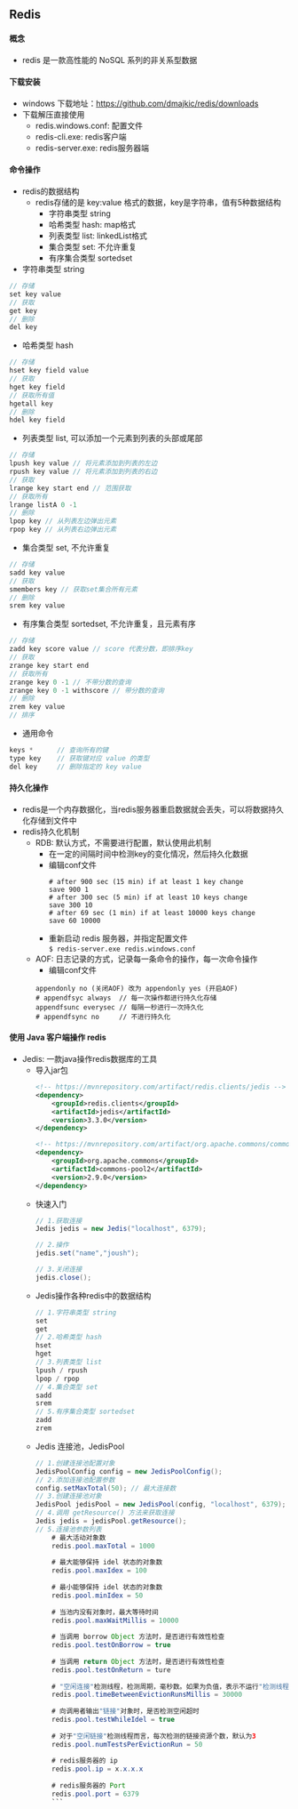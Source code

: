 ## Redis

#### 概念
* redis 是一款高性能的 NoSQL 系列的非关系型数据
#### 下载安装
* windows 下载地址：https://github.com/dmajkic/redis/downloads
* 下载解压直接使用
    - redis.windows.conf: 配置文件
    - redis-cli.exe: redis客户端
    - redis-server.exe: redis服务器端
#### 命令操作
* redis的数据结构
    - redis存储的是 key:value 格式的数据，key是字符串，值有5种数据结构
        - 字符串类型 string
        - 哈希类型 hash: map格式
        - 列表类型 list: linkedList格式
        - 集合类型 set: 不允许重复
        - 有序集合类型 sortedset
* 字符串类型 string
``` java
// 存储
set key value
// 获取
get key
// 删除
del key
```
* 哈希类型 hash
``` java
// 存储
hset key field value
// 获取
hget key field
// 获取所有值
hgetall key
// 删除
hdel key field
```
* 列表类型 list, 可以添加一个元素到列表的头部或尾部
``` java
// 存储 
lpush key value // 将元素添加到列表的左边
rpush key value // 将元素添加到列表的右边
// 获取
lrange key start end // 范围获取
// 获取所有
lrange listA 0 -1
// 删除
lpop key // 从列表左边弹出元素
rpop key // 从列表右边弹出元素
```
* 集合类型 set, 不允许重复
``` java
// 存储
sadd key value
// 获取
smembers key // 获取set集合所有元素
// 删除
srem key value
```
* 有序集合类型 sortedset, 不允许重复，且元素有序
``` java
// 存储
zadd key score value // score 代表分数，即排序key
// 获取
zrange key start end
// 获取所有
zrange key 0 -1 // 不带分数的查询
zrange key 0 -1 withscore // 带分数的查询
// 删除
zrem key value
// 排序
```  
* 通用命令
``` java
keys *      // 查询所有的键
type key    // 获取键对应 value 的类型
del key     // 删除指定的 key value
``` 
#### 持久化操作
* redis是一个内存数据化，当redis服务器重启数据就会丢失，可以将数据持久化存储到文件中
* redis持久化机制
    - RDB: 默认方式，不需要进行配置，默认使用此机制
        - 在一定的间隔时间中检测key的变化情况，然后持久化数据
        - 编辑conf文件
            ``` editorconfig
            # after 900 sec (15 min) if at least 1 key change
            save 900 1
            # after 300 sec (5 min) if at least 10 keys change
            save 300 10
            # after 69 sec (1 min) if at least 10000 keys change
            save 60 10000
            ```
        - 重新启动 redis 服务器，并指定配置文件  
        `$ redis-server.exe redis.windows.conf`
    - AOF: 日志记录的方式，记录每一条命令的操作，每一次命令操作
        - 编辑conf文件
        ``` editorconfig
        appendonly no (关闭AOF) 改为 appendonly yes (开启AOF)
        # appendfsyc always  // 每一次操作都进行持久化存储
        appendfsunc everysec // 每隔一秒进行一次持久化
        # appendfsync no     // 不进行持久化
        ```
    
#### 使用 Java 客户端操作 redis

* Jedis: 一款java操作redis数据库的工具
    - 导入jar包
        ``` xml
        <!-- https://mvnrepository.com/artifact/redis.clients/jedis -->
        <dependency>
            <groupId>redis.clients</groupId>
            <artifactId>jedis</artifactId>
            <version>3.3.0</version>
        </dependency>
        
        <!-- https://mvnrepository.com/artifact/org.apache.commons/commons-pool2 -->
        <dependency>
            <groupId>org.apache.commons</groupId>
            <artifactId>commons-pool2</artifactId>
            <version>2.9.0</version>
        </dependency>
        ```
    - 快速入门
        ``` java
        // 1.获取连接
        Jedis jedis = new Jedis("localhost", 6379);
        
        // 2.操作
        jedis.set("name","joush");
        
        // 3.关闭连接
        jedis.close();
        ```
    - Jedis操作各种redis中的数据结构
        ``` java
        // 1.字符串类型 string
        set
        get
        // 2.哈希类型 hash
        hset
        hget
        // 3.列表类型 list
        lpush / rpush
        lpop / rpop
        // 4.集合类型 set
        sadd
        srem
        // 5.有序集合类型 sortedset
        zadd
        zrem
        ```
    - Jedis 连接池，JedisPool
        ``` java
        // 1.创建连接池配置对象
        JedisPoolConfig config = new JedisPoolConfig();
        // 2.添加连接池配置参数
        config.setMaxTotal(50); // 最大连接数
        // 3.创建连接池对象
        JedisPool jedisPool = new JedisPool(config, "localhost", 6379);
        // 4.调用 getResource() 方法来获取连接
        Jedis jedis = jedisPool.getResource();
        // 5.连接池参数列表
            # 最大活动对象数
            redis.pool.maxTotal = 1000
            
            # 最大能够保持 idel 状态的对象数
            redis.pool.maxIdex = 100
            
            # 最小能够保持 idel 状态的对象数
            redis.pool.minIdex = 50
            
            # 当池内没有对象时，最大等待时间
            redis.pool.maxWaitMillis = 10000
            
            # 当调用 borrow Object 方法时，是否进行有效性检查
            redis.pool.testOnBorrow = true
            
            # 当调用 return Object 方法时，是否进行有效性检查
            redis.pool.testOnReturn = ture
            
            # "空闲连接"检测线程，检测周期，毫秒数。如果为负值，表示不运行"检测线程"。默认 -1
            redis.pool.timeBetweenEvictionRunsMillis = 30000
            
            # 向调用者输出"链接"对象时，是否检测空闲超时
            redis.pool.testWhileIdel = true
            
            # 对于"空闲链接"检测线程而言，每次检测的链接资源个数，默认为3
            redis.pool.numTestsPerEvictionRun = 50
            
            # redis服务器的 ip
            redis.pool.ip = x.x.x.x
            
            # redis服务器的 Port
            redis.pool.port = 6379
            ```
    